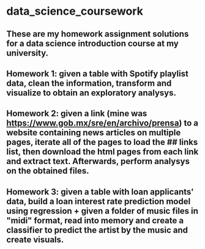 # data_science_coursework
## These are my homework assignment solutions for a data science introduction course at my university.
## Homework 1: given a table with Spotify playlist data, clean the information, transform and visualize to obtain an exploratory analysys.
## Homework 2: given a link (mine was  https://www.gob.mx/sre/en/archivo/prensa) to a website containing news articles on multiple pages, iterate all of the pages to load the ## links list, then download the html pages from each link and extract text. Afterwards, perform analysys on the obtained files.
## Homework 3: given a table with loan applicants' data, build a loan interest rate prediction model using regression + given a folder of music files in "midi" format, read into memory and create a classifier to predict the artist by the music and create visuals.
